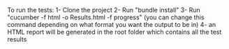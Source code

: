 To run the tests:
1- Clone the project
2- Run "bundle install"
3- Run "cucumber -f html -o Results.html -f progress" (you can change this command depending on what format you want the output to be in)
4- an HTML report will be generated in the root folder which contains all the test results
